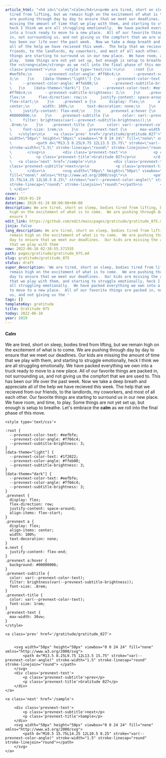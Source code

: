 ```yaml
---
article_html: "<h4 id=\"calm\">Calm</h4>\n<p>We are tired, short on sleep, bodies
  tired from lifting, but we remain high on the excitement of what is to come.  We
  are pushing through day by day to ensure that we meet our deadlines.  Our kids are
  missing the amount of time that we play with them, and starting to struggle emotionally,
  heck I think we are all struggling emotionally.  We have packed everything we own
  into a truck ready to move to a new place.  All of our favorite things are packed
  in, not surrounding us, and not giving us the compfort that we are used to.  This
  has been our life over the past week.  Now we take a deep breath and appreciate
  all of the help we have recieved this week.  The help that we recieved from our
  friends, to the landlords, my coworkers, and most of all each other.  Our favorite
  things are starting to surround us in our new place.  We have room, and time, to
  play.  Some things are not yet set up, but enough is setup to breathe.  Let's embrace
  the <strong>calm</strong> as we roll into the final phase of this move.</p>\n<div
  class='prevnext'>\n\n    <style type='text/css'>\n\n    :root {\n      --prevnext-color-text:
  #eefbfe;\n      --prevnext-color-angle: #ff66c4;\n      --prevnext-subtitle-brightness:
  3;\n    }\n    [data-theme=\"light\"] {\n      --prevnext-color-text: #1f2022;\n
  \     --prevnext-color-angle: #ffeb00;\n      --prevnext-subtitle-brightness: 3;\n
  \   }\n    [data-theme=\"dark\"] {\n      --prevnext-color-text: #eefbfe;\n      --prevnext-color-angle:
  #ff66c4;\n      --prevnext-subtitle-brightness: 3;\n    }\n    .prevnext {\n      display:
  flex;\n      flex-direction: row;\n      justify-content: space-around;\n      align-items:
  flex-start;\n    }\n    .prevnext a {\n      display: flex;\n      align-items:
  center;\n      width: 100%;\n      text-decoration: none;\n    }\n    a.next {\n
  \     justify-content: flex-end;\n    }\n    .prevnext a:hover {\n      background:
  #00000006;\n    }\n    .prevnext-subtitle {\n      color: var(--prevnext-color-text);\n
  \     filter: brightness(var(--prevnext-subtitle-brightness));\n      font-size:
  .8rem;\n    }\n    .prevnext-title {\n      color: var(--prevnext-color-text);\n
  \     font-size: 1rem;\n    }\n    .prevnext-text {\n      max-width: 30vw;\n    }\n
  \   </style>\n\n    <a class='prev' href='/gratitude/gratitude_027'>\n\n\n        <svg
  width=\"50px\" height=\"50px\" viewbox=\"0 0 24 24\" fill=\"none\" xmlns=\"http://www.w3.org/2000/svg\">\n
  \           <path d=\"M13.5 8.25L9.75 12L13.5 15.75\" stroke=\"var(--prevnext-color-angle)\"
  stroke-width=\"1.5\" stroke-linecap=\"round\" stroke-linejoin=\"round\"> </path>\n
  \       </svg>\n        <div class='prevnext-text'>\n            <p class='prevnext-subtitle'>prev</p>\n
  \           <p class='prevnext-title'>Gratitude 027</p>\n        </div>\n    </a>\n\n
  \   <a class='next' href='/sample'>\n\n        <div class='prevnext-text'>\n            <p
  class='prevnext-subtitle'>next</p>\n            <p class='prevnext-title'>Sample</p>\n
  \       </div>\n        <svg width=\"50px\" height=\"50px\" viewbox=\"0 0 24 24\"
  fill=\"none\" xmlns=\"http://www.w3.org/2000/svg\">\n            <path d=\"M10.5
  15.75L14.25 12L10.5 8.25\" stroke=\"var(--prevnext-color-angle)\" stroke-width=\"1.5\"
  stroke-linecap=\"round\" stroke-linejoin=\"round\"></path>\n        </svg>\n    </a>\n
  \ </div>"
cover: ''
date: 2019-01-19
datetime: 2019-01-19 00:00:00+00:00
description: We are tired, short on sleep, bodies tired from lifting, but we remain
  high on the excitement of what is to come.  We are pushing through day by day to
  ensure t
edit_link: https://github.com/edit/main/pages/gratitude/gratitude_075.md
jinja: false
long_description: We are tired, short on sleep, bodies tired from lifting, but we
  remain high on the excitement of what is to come.  We are pushing through day by
  day to ensure that we meet our deadlines.  Our kids are missing the amount of time
  that we play with them
now: 2022-06-10 02:38:55.571555
path: pages/gratitude/gratitude_075.md
slug: gratitude/gratitude_075
status: draft
super_description: 'We are tired, short on sleep, bodies tired from lifting, but we
  remain high on the excitement of what is to come.  We are pushing through day by
  day to ensure that we meet our deadlines.  Our kids are missing the amount of time
  that we play with them, and starting to struggle emotionally, heck I think we are
  all struggling emotionally.  We have packed everything we own into a truck ready
  to move to a new place.  All of our favorite things are packed in, not surrounding
  us, and not giving us the '
tags: []
templateKey: gratitude
title: Gratitude 075
today: 2022-06-10
year: 2019
---
```


#### Calm

We are tired, short on sleep, bodies tired from lifting, but we remain high on the excitement of what is to come.  We are pushing through day by day to ensure that we meet our deadlines.  Our kids are missing the amount of time that we play with them, and starting to struggle emotionally, heck I think we are all struggling emotionally.  We have packed everything we own into a truck ready to move to a new place.  All of our favorite things are packed in, not surrounding us, and not giving us the compfort that we are used to.  This has been our life over the past week.  Now we take a deep breath and appreciate all of the help we have recieved this week.  The help that we recieved from our friends, to the landlords, my coworkers, and most of all each other.  Our favorite things are starting to surround us in our new place.  We have room, and time, to play.  Some things are not yet set up, but enough is setup to breathe.  Let's embrace the **calm** as we roll into the final phase of this move.
<div class='prevnext'>

    <style type='text/css'>

    :root {
      --prevnext-color-text: #eefbfe;
      --prevnext-color-angle: #ff66c4;
      --prevnext-subtitle-brightness: 3;
    }
    [data-theme="light"] {
      --prevnext-color-text: #1f2022;
      --prevnext-color-angle: #ffeb00;
      --prevnext-subtitle-brightness: 3;
    }
    [data-theme="dark"] {
      --prevnext-color-text: #eefbfe;
      --prevnext-color-angle: #ff66c4;
      --prevnext-subtitle-brightness: 3;
    }
    .prevnext {
      display: flex;
      flex-direction: row;
      justify-content: space-around;
      align-items: flex-start;
    }
    .prevnext a {
      display: flex;
      align-items: center;
      width: 100%;
      text-decoration: none;
    }
    a.next {
      justify-content: flex-end;
    }
    .prevnext a:hover {
      background: #00000006;
    }
    .prevnext-subtitle {
      color: var(--prevnext-color-text);
      filter: brightness(var(--prevnext-subtitle-brightness));
      font-size: .8rem;
    }
    .prevnext-title {
      color: var(--prevnext-color-text);
      font-size: 1rem;
    }
    .prevnext-text {
      max-width: 30vw;
    }
    </style>
    
    <a class='prev' href='/gratitude/gratitude_027'>
    

        <svg width="50px" height="50px" viewbox="0 0 24 24" fill="none" xmlns="http://www.w3.org/2000/svg">
            <path d="M13.5 8.25L9.75 12L13.5 15.75" stroke="var(--prevnext-color-angle)" stroke-width="1.5" stroke-linecap="round" stroke-linejoin="round"> </path>
        </svg>
        <div class='prevnext-text'>
            <p class='prevnext-subtitle'>prev</p>
            <p class='prevnext-title'>Gratitude 027</p>
        </div>
    </a>
    
    <a class='next' href='/sample'>
    
        <div class='prevnext-text'>
            <p class='prevnext-subtitle'>next</p>
            <p class='prevnext-title'>Sample</p>
        </div>
        <svg width="50px" height="50px" viewbox="0 0 24 24" fill="none" xmlns="http://www.w3.org/2000/svg">
            <path d="M10.5 15.75L14.25 12L10.5 8.25" stroke="var(--prevnext-color-angle)" stroke-width="1.5" stroke-linecap="round" stroke-linejoin="round"></path>
        </svg>
    </a>
  </div>